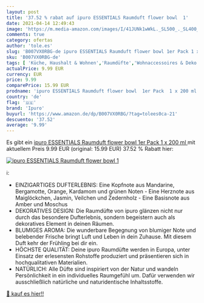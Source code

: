 ```yaml
---
layout: post
title: '37.52 % rabat auf ipuro ESSENTIALS Raumduft flower bowl  1'
date: 2021-04-14 12:49:43
image: 'https://m.media-amazon.com/images/I/41JUNk1wWkL._SL500_._SL400_.jpg'
comments: true
category: ofertas
author: 'tole.es'
slug: 'B007VX0RBG-de ipuro ESSENTIALS Raumduft flower bowl 1er Pack 1 x 200 ml'
sku: 'B007VX0RBG-de'
tags: [ 'Küche, Haushalt & Wohnen','Raumdüfte','Wohnaccessoires & Deko','ipuro', ]
actualPrice: 9.99 EUR
currency: EUR
price: 9.99
comparePrice: 15.99 EUR
prodname: 'ipuro ESSENTIALS Raumduft flower bowl  1er Pack  1 x 200 ml '
country: 'de'
flag: '🇩🇪'
brand: 'Ipuro'
buyurl: 'https://www.amazon.de/dp/B007VX0RBG/?tag=tolees0ca-21'
descuento: '37.52'
average: '9.99'
---
```


Es gibt ein [ipuro ESSENTIALS Raumduft flower bowl  1er Pack  1 x 200 ml ](https://www.amazon.de/dp/B007VX0RBG/?tag=tolees0ca-21) mit aktuellem Preis 9.99 EUR (original: 15.99 EUR) 37.52 % Rabatt hier:

[![ipuro ESSENTIALS Raumduft flower bowl  1](https://m.media-amazon.com/images/I/41JUNk1wWkL._SL500_._SL400_.jpg)](https://www.amazon.de/dp/B007VX0RBG/?tag=tolees0ca-21)

ℹ️:

- EINZIGARTIGES DUFTERLEBNIS: Eine Kopfnote aus Mandarine, Bergamotte, Orange, Kardamom und grünen Noten - Eine Herznote aus Maiglöckchen, Jasmin, Veilchen und Zedernholz - Eine Basisnote aus Amber und Moschus
- DEKORATIVES DESIGN: Die Raumdüfte von ipuro glänzen nicht nur durch das besondere Dufterlebnis, sondern begeistern auch als dekoratives Element in deinen Räumen.
- BLUMIGES AROMA: Die wunderbare Begegnung von blumiger Note und belebender Frische bringt Luft und Leben in dein Zuhause. Mit diesem Duft kehr der Frühling bei dir ein.
- HÖCHSTE QUALITÄT: Deine ipuro Raumdüfte werden in Europa, unter Einsatz der erlesensten Rohstoffe produziert und präsentieren sich in hochqualitativen Materialien.
- NATÜRLICH: Alle Düfte sind inspiriert von der Natur und wandeln Persönlichkeit in ein individuelles Raumgefühl um. Dafür verwenden wir ausschließlich natürliche und naturidentische Inhaltsstoffe.

[🛒 kauf es hier!!](https://www.amazon.de/dp/B007VX0RBG/?tag=tolees0ca-21)
